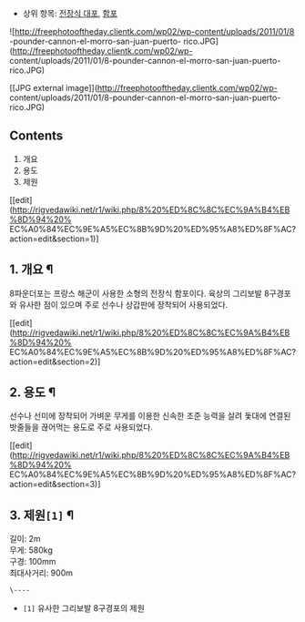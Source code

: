   * 상위 항목: [전장식 대포](%EC%A0%84%EC%9E%A5%EC%8B%9D%20%EB%8C%80%ED%8F%AC.md), [함포](%ED%95%A8%ED%8F%AC.md)  

![http://freephotooftheday.clientk.com/wp02/wp-content/uploads/2011/01/8
-pounder-cannon-el-morro-san-juan-puerto-
rico.JPG](http://freephotooftheday.clientk.com/wp02/wp-
content/uploads/2011/01/8-pounder-cannon-el-morro-san-juan-puerto-rico.JPG)

[[JPG external image]](http://freephotooftheday.clientk.com/wp02/wp-
content/uploads/2011/01/8-pounder-cannon-el-morro-san-juan-puerto-rico.JPG)

## Contents

    

1. 개요 
2. 용도 
3. 제원 

[[edit](http://rigvedawiki.net/r1/wiki.php/8%20%ED%8C%8C%EC%9A%B4%EB%8D%94%20%
EC%A0%84%EC%9E%A5%EC%8B%9D%20%ED%95%A8%ED%8F%AC?action=edit&section=1)]

## 1. 개요 ¶

  

8파운더포는 프랑스 해군이 사용한 소형의 전장식 함포이다. 육상의 그리보발 8구경포와 유사한 점이 있으며 주로 선수나 상갑판에 장착되어
사용되었다.

  

[[edit](http://rigvedawiki.net/r1/wiki.php/8%20%ED%8C%8C%EC%9A%B4%EB%8D%94%20%
EC%A0%84%EC%9E%A5%EC%8B%9D%20%ED%95%A8%ED%8F%AC?action=edit&section=2)]

## 2. 용도 ¶

  

선수나 선미에 장착되어 가벼운 무게를 이용한 신속한 조준 능력을 살려 돛대에 연결된 밧줄들을 끊어먹는 용도로 주로 사용되었다.

  

[[edit](http://rigvedawiki.net/r1/wiki.php/8%20%ED%8C%8C%EC%9A%B4%EB%8D%94%20%
EC%A0%84%EC%9E%A5%EC%8B%9D%20%ED%95%A8%ED%8F%AC?action=edit&section=3)]

## 3. 제원`[1]` ¶

  

길이: 2m  
무게: 580kg  
구경: 100mm  
최대사거리: 900m

  

`\----`

  * `[1]` 유사한 그리보발 8구경포의 제원

